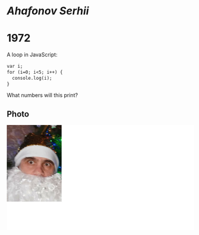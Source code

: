 # *Ahafonov Serhii*  
# 1972

A loop in JavaScript:
```
var i;
for (i=0; i<5; i++) {
  console.log(i);
}
```
What numbers will this print?

## Photo 
![Head](dm.jpg)
